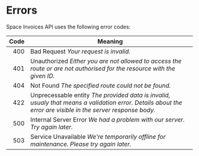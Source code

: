 # Errors

Space Invoices API uses the following error codes:

Code | Meaning
----------: | -------
400 | Bad Request _Your request is invalid._
401 | Unauthorized _Either you are not allowed to access the route or are not authorised for the resource with the given ID._
404 | Not Found _The specified route could not be found._
422 | Unprecessable entity _The provided data is invalid, usualy that means a validation error. Details about the error are visible in the server response body._
500 | Internal Server Error _We had a problem with our server. Try again later._
503 | Service Unavailable _We're temporarily offline for maintenance. Please try again later._
